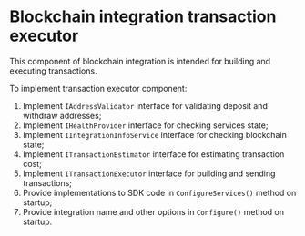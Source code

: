 # Blockchain integration transaction executor

This component of blockchain integration is intended for building and executing transactions.

To implement transaction executor component:
1. Implement `IAddressValidator` interface for validating deposit and withdraw addresses;
2. Implement `IHealthProvider` interface for checking services state;
3. Implement `IIntegrationInfoService` interface for checking blockchain state;
4. Implement `ITransactionEstimator` interface for estimating transaction cost;
5. Implement `ITransactionExecutor` interface for building and sending transactions;
6. Provide implementations to SDK code in `ConfigureServices()` method on startup;
4. Provide integration name and other options in `Configure()` method on startup.